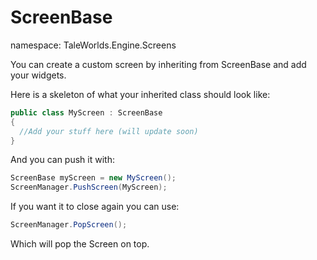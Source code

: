 # ScreenBase
namespace: TaleWorlds.Engine.Screens

You can create a custom screen by inheriting from ScreenBase and add your widgets.

Here is a skeleton of what your inherited class should look like:

```csharp
public class MyScreen : ScreenBase
{
  //Add your stuff here (will update soon)
}
```

And you can push it with:
```csharp
ScreenBase myScreen = new MyScreen();
ScreenManager.PushScreen(MyScreen);
```

If you want it to close again you can use:
```csharp
ScreenManager.PopScreen();
```
Which will pop the Screen on top.
